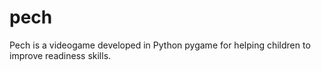 # pech
Pech is a videogame developed in Python pygame for helping children to improve readiness skills.
